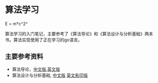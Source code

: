 # 算法学习

E = m*c^2^

算法学习的入门笔记，主要参考了《算法导论》和《算法设计与分析基础》两本书。算法实现使用了正在学习的go语言。

## 主要参考资料
* 算法导论，[中文版](https://www.amazon.cn/dp/B00AK7BYJY),[英文版](https://www.amazon.com/dp/0262033844)
* 算法设计与分析基础, [中文版](https://www.amazon.cn/dp/B00S4HCQUI) [英文影印版](https://www.amazon.cn/dp/B00D6BIA6G)